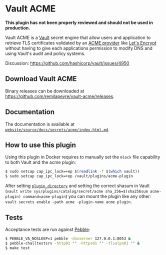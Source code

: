 # Vault ACME

**This plugin has not been properly reviewed and should not be used in production.**

Vault ACME is a [Vault](https://www.vaultproject.io/) secret engine that allow
users and application to retrieve TLS certificates validated by an [ACME provider](https://tools.ietf.org/html/rfc8555)
like [Let's Encrypt](https://letsencrypt.org/) without having to give each
applications permission to modify DNS and using Vault's audit and policy systems.

Discussion: https://github.com/hashicorp/vault/issues/4950

## Download Vault ACME

Binary releases can be downloaded at https://github.com/remilapeyre/vault-acme/releases.

## Documentation

The documentation is available at [`website/source/docs/secrets/acme/index.html.md`](https://github.com/remilapeyre/vault-acme/blob/master/website/source/docs/secrets/acme/index.html.md).

## How to use this plugin

Using this plugin in Docker requires to manually set the `mlock` file capability
to both Vault and the acme plugin:

```sh
$ sudo setcap cap_ipc_lock=+ep $(readlink -f $(which vault))
$ sudo setcap cap_ipc_lock=+ep /vault/plugins/acme-plugin
```

After setting [`plugin_directory`](https://www.vaultproject.io/docs/configuration/#plugin_directory)
and setting the correct shasum in Vault (`vault write sys/plugins/catalog/secret/acme sha_256=$(sha256sum acme-plugin) command=acme-plugin`)
you can mount the plugin like any other: `vault secrets enable -path acme -plugin-name acme plugin`.


## Tests

Acceptance tests are run against [Pebble](https://github.com/letsencrypt/pebble):

```bash
$ PEBBLE_VA_NOSLEEP=1 pebble -dnsserver 127.0.0.1:8053 &
$ pebble-challtestsrv -http01 "" -https01 "" -tlsalpn01 "" &
$ make test
```
